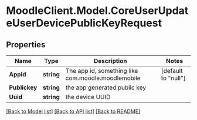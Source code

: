 # MoodleClient.Model.CoreUserUpdateUserDevicePublicKeyRequest

## Properties

Name | Type | Description | Notes
------------ | ------------- | ------------- | -------------
**Appid** | **string** | The app id, something like com.moodle.moodlemobile | [default to "null"]
**Publickey** | **string** | the app generated public key | 
**Uuid** | **string** | the device UUID | 

[[Back to Model list]](../README.md#documentation-for-models) [[Back to API list]](../README.md#documentation-for-api-endpoints) [[Back to README]](../README.md)

